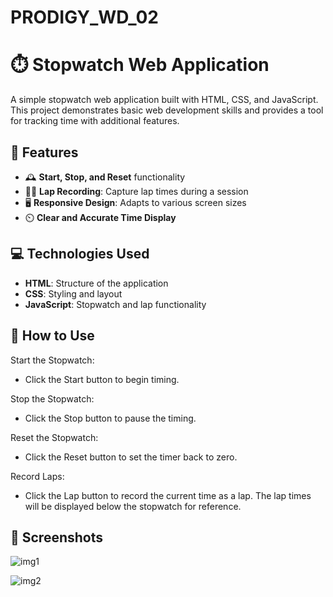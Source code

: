 # PRODIGY_WD_02

# ⏱️ Stopwatch Web Application

A simple stopwatch web application built with HTML, CSS, and JavaScript. This project demonstrates basic web development skills and provides a tool for tracking time with additional features.

## 🌟 Features

- 🕰️ **Start, Stop, and Reset** functionality
- 🏃‍♂️ **Lap Recording**: Capture lap times during a session
- 🖥️ **Responsive Design**: Adapts to various screen sizes
- ⏲️ **Clear and Accurate Time Display**

## 💻 Technologies Used

- **HTML**: Structure of the application
- **CSS**: Styling and layout
- **JavaScript**: Stopwatch and lap functionality

## 🎨 How to Use
Start the Stopwatch:
- Click the Start button to begin timing.

Stop the Stopwatch:
- Click the Stop button to pause the timing.

Reset the Stopwatch:
- Click the Reset button to set the timer back to zero.

Record Laps:
- Click the Lap button to record the current time as a lap. The lap times will be displayed below the stopwatch for reference.

## 📸 Screenshots

![img1](https://github.com/user-attachments/assets/d6ad5134-11b3-46d1-8c5a-941b8c5d18b6)


![img2](https://github.com/user-attachments/assets/d4410a0c-32e5-4269-bcc5-d7b8d1c83d58)

